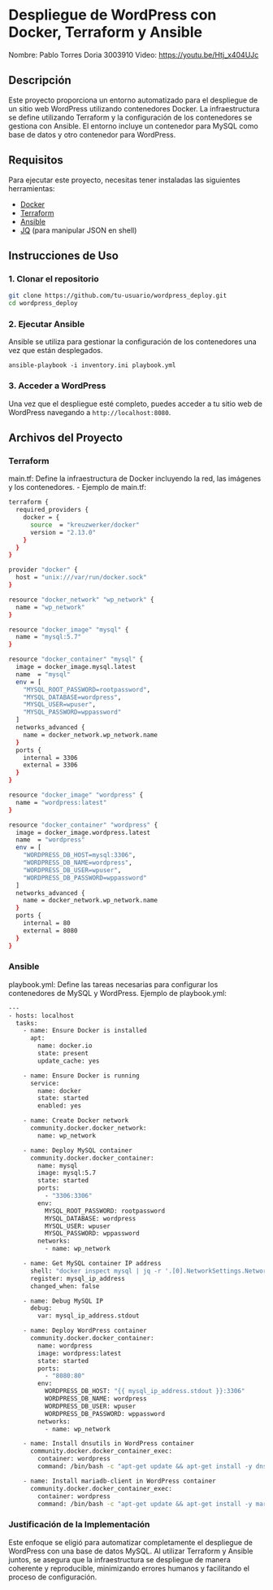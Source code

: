 # Despliegue de WordPress con Docker, Terraform y Ansible

Nombre: Pablo Torres Doria 3003910
Video: https://youtu.be/Htj_x404UJc

## Descripción

Este proyecto proporciona un entorno automatizado para el despliegue de un sitio web WordPress utilizando contenedores Docker. La infraestructura se define utilizando Terraform y la configuración de los contenedores se gestiona con Ansible. El entorno incluye un contenedor para MySQL como base de datos y otro contenedor para WordPress.

## Requisitos

Para ejecutar este proyecto, necesitas tener instaladas las siguientes herramientas:

- [Docker](https://www.docker.com/get-started)
- [Terraform](https://www.terraform.io/downloads)
- [Ansible](https://docs.ansible.com/ansible/latest/installation_guide/intro_installation.html)
- [JQ](https://stedolan.github.io/jq/download/) (para manipular JSON en shell)

## Instrucciones de Uso

### 1. Clonar el repositorio

```bash
git clone https://github.com/tu-usuario/wordpress_deploy.git
cd wordpress_deploy
```

### 2. Ejecutar Ansible

Ansible se utiliza para gestionar la configuración de los contenedores una vez que están desplegados.

`ansible-playbook -i inventory.ini playbook.yml`

### 3. Acceder a WordPress

Una vez que el despliegue esté completo, puedes acceder a tu sitio web de WordPress navegando a `http://localhost:8080`.

## Archivos del Proyecto

### Terraform

main.tf: Define la infraestructura de Docker incluyendo la red, las imágenes y los contenedores.
    - Ejemplo de main.tf:

```bash
terraform {
  required_providers {
    docker = {
      source  = "kreuzwerker/docker"
      version = "2.13.0"
    }
  }
}

provider "docker" {
  host = "unix:///var/run/docker.sock"
}

resource "docker_network" "wp_network" {
  name = "wp_network"
}

resource "docker_image" "mysql" {
  name = "mysql:5.7"
}

resource "docker_container" "mysql" {
  image = docker_image.mysql.latest
  name  = "mysql"
  env = [
    "MYSQL_ROOT_PASSWORD=rootpassword",
    "MYSQL_DATABASE=wordpress",
    "MYSQL_USER=wpuser",
    "MYSQL_PASSWORD=wppassword"
  ]
  networks_advanced {
    name = docker_network.wp_network.name
  }
  ports {
    internal = 3306
    external = 3306
  }
}

resource "docker_image" "wordpress" {
  name = "wordpress:latest"
}

resource "docker_container" "wordpress" {
  image = docker_image.wordpress.latest
  name  = "wordpress"
  env = [
    "WORDPRESS_DB_HOST=mysql:3306",
    "WORDPRESS_DB_NAME=wordpress",
    "WORDPRESS_DB_USER=wpuser",
    "WORDPRESS_DB_PASSWORD=wppassword"
  ]
  networks_advanced {
    name = docker_network.wp_network.name
  }
  ports {
    internal = 80
    external = 8080
  }
}
```

### Ansible

playbook.yml: Define las tareas necesarias para configurar los contenedores de MySQL y WordPress.
Ejemplo de playbook.yml:

```bash
---
- hosts: localhost
  tasks:
    - name: Ensure Docker is installed
      apt:
        name: docker.io
        state: present
        update_cache: yes

    - name: Ensure Docker is running
      service:
        name: docker
        state: started
        enabled: yes

    - name: Create Docker network
      community.docker.docker_network:
        name: wp_network

    - name: Deploy MySQL container
      community.docker.docker_container:
        name: mysql
        image: mysql:5.7
        state: started
        ports:
          - "3306:3306"
        env:
          MYSQL_ROOT_PASSWORD: rootpassword
          MYSQL_DATABASE: wordpress
          MYSQL_USER: wpuser
          MYSQL_PASSWORD: wppassword
        networks:
          - name: wp_network

    - name: Get MySQL container IP address
      shell: "docker inspect mysql | jq -r '.[0].NetworkSettings.Networks.wp_network.IPAddress'"
      register: mysql_ip_address
      changed_when: false

    - name: Debug MySQL IP
      debug:
        var: mysql_ip_address.stdout

    - name: Deploy WordPress container
      community.docker.docker_container:
        name: wordpress
        image: wordpress:latest
        state: started
        ports:
          - "8080:80"
        env:
          WORDPRESS_DB_HOST: "{{ mysql_ip_address.stdout }}:3306"
          WORDPRESS_DB_NAME: wordpress
          WORDPRESS_DB_USER: wpuser
          WORDPRESS_DB_PASSWORD: wppassword
        networks:
          - name: wp_network

    - name: Install dnsutils in WordPress container
      community.docker.docker_container_exec:
        container: wordpress
        command: /bin/bash -c "apt-get update && apt-get install -y dnsutils"

    - name: Install mariadb-client in WordPress container
      community.docker.docker_container_exec:
        container: wordpress
        command: /bin/bash -c "apt-get update && apt-get install -y mariadb-client"
```

### Justificación de la Implementación

Este enfoque se eligió para automatizar completamente el despliegue de WordPress con una base de datos MySQL. Al utilizar Terraform y Ansible juntos, se asegura que la infraestructura se despliegue de manera coherente y reproducible, minimizando errores humanos y facilitando el proceso de configuración.
